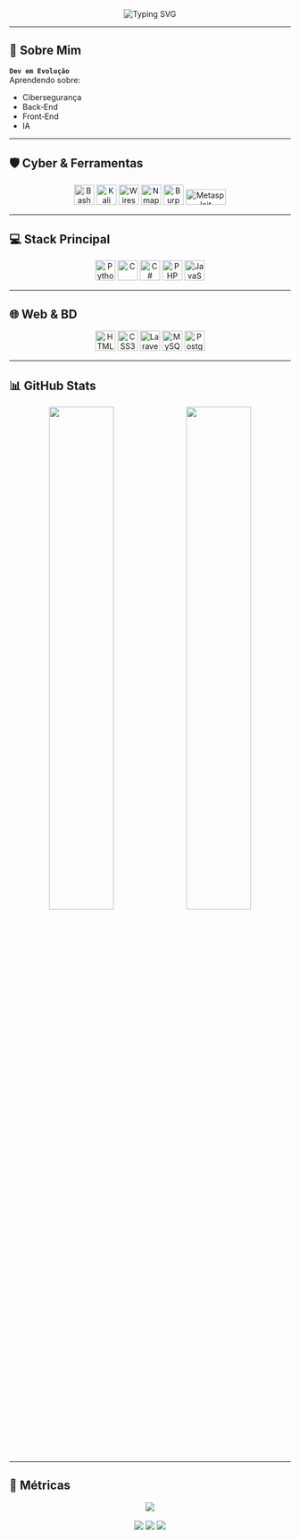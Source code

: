 <!-- CABEÇALHO ANIMADO -->
<div align="center">
  <img src="https://readme-typing-svg.demolab.com?font=Fira+Code&size=32&duration=3000&pause=500&color=4FC3F7&center=true&vCenter=true&width=700&lines=👋+Olá,+sou+o+Lucas!;💻+Desenvolvedor+em+Formação;🔒+Cyber+Enthusiast" alt="Typing SVG">
</div>

---

## 📌 Sobre Mim
**`Dev em Evolução`**  
Aprendendo sobre:
- Cibersegurança  
- Back‑End  
- Front‑End  
- IA  

---

## 🛡️ Cyber & Ferramentas
<p align="center">
  <img src="https://cdn.jsdelivr.net/gh/devicons/devicon/icons/bash/bash-original.svg" title="Bash" width="36"/>
  <img src="https://www.svgrepo.com/show/353884/kali-linux.svg" title="Kali Linux" width="36"/>
  <img src="https://www.svgrepo.com/show/448247/wireshark.svg" title="Wireshark" width="36"/>
  <img src="https://upload.wikimedia.org/wikipedia/commons/6/60/Nmap-logo.svg" title="Nmap" width="36"/>
  <img src="https://avatars.githubusercontent.com/u/19925262?s=280&v=4" title="Burp Suite" width="36"/>
  <img src="https://upload.wikimedia.org/wikipedia/commons/thumb/b/bc/Metasploit_logo_and_wordmark.svg/2560px-Metasploit_logo_and_wordmark.svg.png" title="Metasploit" width="72" height="28"/>
</p>

---

## 💻 Stack Principal
<p align="center">
  <img src="https://cdn.jsdelivr.net/gh/devicons/devicon/icons/python/python-original.svg" title="Python" width="36"/>
  <img src="https://cdn.jsdelivr.net/gh/devicons/devicon/icons/c/c-original.svg" title="C" width="36"/>
  <img src="https://cdn.jsdelivr.net/gh/devicons/devicon/icons/csharp/csharp-original.svg" title="C#" width="36"/>
  <img src="https://cdn.jsdelivr.net/gh/devicons/devicon/icons/php/php-original.svg" title="PHP" width="36"/>
  <img src="https://cdn.jsdelivr.net/gh/devicons/devicon/icons/javascript/javascript-original.svg" title="JavaScript" width="36"/>
</p>

---

## 🌐 Web & BD
<p align="center">
  <img src="https://cdn.jsdelivr.net/gh/devicons/devicon/icons/html5/html5-original.svg" title="HTML5" width="36"/>
  <img src="https://cdn.jsdelivr.net/gh/devicons/devicon/icons/css3/css3-original.svg" title="CSS3" width="36"/>
  <img src="https://cdn.jsdelivr.net/gh/devicons/devicon/icons/laravel/laravel-original.svg" title="Laravel" width="36"/>
  <img src="https://cdn.jsdelivr.net/gh/devicons/devicon/icons/mysql/mysql-original.svg" title="MySQL" width="36"/>
  <img src="https://cdn.jsdelivr.net/gh/devicons/devicon/icons/postgresql/postgresql-original.svg" title="PostgreSQL" width="36"/>
</p>

---

## 📊 GitHub Stats
<p align="center">
  <img src="https://github-readme-stats.vercel.app/api?username=K0yall&theme=blueberry&show_icons=true&hide_border=true" width="48%"/>
  <img src="https://github-readme-streak-stats.herokuapp.com?user=K0yall&theme=blueberry&hide_border=true" width="48%"/>
</p>

---

## 📡 Métricas
<p align="center">
  <img src="https://komarev.com/ghpvc/?username=K0yall&color=4FC3F7&style=flat-square&label=VISITAS"/>
  <br><br>
  <img src="https://img.shields.io/github/repo-count/K0yall?label=Repos&color=4FC3F7&logo=github&style=for-the-badge"/>
  <img src="https://img.shields.io/github/followers/K0yall?label=Followers&color=4FC3F7&logo=github&style=for-the-badge"/>
  <img src="https://img.shields.io/github/stars/K0yall?label=Stars&color=4FC3F7&logo=github&style=for-the-badge"/>
</p>
